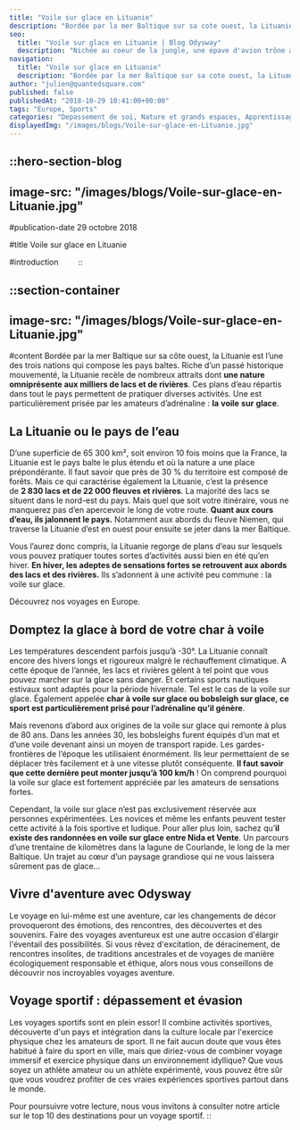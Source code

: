 ```yaml
---
title: "Voile sur glace en Lituanie"
description: "Bordée par la mer Baltique sur sa cote ouest, la Lituanie est l'une des trois nations qui compose les pays baltes. Riche d'un passe historique mouvemente, la Lituanie recèle de nombreux attraits dont une nature omniprésente aux milliers de lacs et de rivières . Ces plans d'eau repartis dans tout ..."
seo:
  title: "Voile sur glace en Lituanie | Blog Odysway"
  description: "Nichée au coeur de la jungle, une épave d'avion trône au milieu des arbres, son nez dresse vers le ciel. Dormez dans ce lieu atypique!"
navigation:
  title: "Voile sur glace en Lituanie"
  description: "Bordée par la mer Baltique sur sa cote ouest, la Lituanie est l'une des trois nations qui compose les pays baltes. Riche d'un passe historique mouvemente, la Lituanie recèle de nombreux attraits dont une nature omniprésente aux milliers de lacs et de rivières . Ces plans d'eau repartis dans tout ..."
author: "julien@quantedsquare.com"
published: false
publishedAt: "2018-10-29 10:41:00+00:00"
tags: "Europe, Sports"
categories: "Depassement de soi, Nature et grands espaces, Apprentissage"
displayedImg: "/images/blogs/Voile-sur-glace-en-Lituanie.jpg"
---
```


::hero-section-blog
---
image-src: "/images/blogs/Voile-sur-glace-en-Lituanie.jpg"
---
#publication-date
29 octobre 2018

#title
Voile sur glace en Lituanie

#introduction
       
::

::section-container
---
image-src: "/images/blogs/Voile-sur-glace-en-Lituanie.jpg"
---
#content
Bordée par la mer Baltique sur sa côte ouest, la Lituanie est l’une des trois nations qui compose les pays baltes. Riche d’un passé historique mouvementé, la Lituanie recèle de nombreux attraits dont **une nature omniprésente aux milliers de lacs et de rivières**. Ces plans d’eau répartis dans tout le pays permettent de pratiquer diverses activités. Une est particulièrement prisée par les amateurs d’adrénaline : **la** **voile** **sur** **glace**.

## La Lituanie ou le pays de l’eau

D’une superficie de 65 300 km², soit environ 10 fois moins que la France, la Lituanie est le pays balte le plus étendu et où la nature a une place prépondérante. Il faut savoir que près de 30 % du territoire est composé de forêts. Mais ce qui caractérise également la Lituanie, c’est la présence de **2 830 lacs et de 22 000 fleuves et rivières**. La majorité des lacs se situent dans le nord-est du pays. Mais quel que soit votre itinéraire, vous ne manquerez pas d’en apercevoir le long de votre route. **Quant aux cours d’eau, ils jalonnent le pays.** Notamment aux abords du fleuve Niemen, qui traverse la Lituanie d’est en ouest pour ensuite se jeter dans la mer Baltique.

Vous l’aurez donc compris, la Lituanie regorge de plans d’eau sur lesquels vous pouvez pratiquer toutes sortes d’activités aussi bien en été qu’en hiver. **En hiver, les adeptes de sensations fortes se retrouvent aux abords des lacs et des rivières.** Ils s’adonnent à une activité peu commune : la voile sur glace.

Découvrez nos voyages en Europe.

## Domptez la glace à bord de votre char à voile

Les températures descendent parfois jusqu’à -30°. La Lituanie connaît encore des hivers longs et rigoureux malgré le réchauffement climatique. A cette époque de l’année, les lacs et rivières gèlent à tel point que vous pouvez marcher sur la glace sans danger. Et certains sports nautiques estivaux sont adaptés pour la période hivernale. Tel est le cas de la voile sur glace. Également appelée **char à voile sur glace ou bobsleigh sur glace, ce sport est particulièrement prisé pour l’adrénaline qu’il génère**.

Mais revenons d’abord aux origines de la voile sur glace qui remonte à plus de 80 ans. Dans les années 30, les bobsleighs furent équipés d’un mat et d’une voile devenant ainsi un moyen de transport rapide. Les gardes-frontières de l’époque les utilisaient énormément. Ils leur permettaient de se déplacer très facilement et à une vitesse plutôt conséquente. **Il faut savoir que cette dernière peut monter jusqu’à 100 km/h** ! On comprend pourquoi la voile sur glace est fortement appréciée par les amateurs de sensations fortes.

Cependant, la voile sur glace n’est pas exclusivement réservée aux personnes expérimentées. Les novices et même les enfants peuvent tester cette activité à la fois sportive et ludique. Pour aller plus loin, sachez qu’**il existe des randonnées en voile sur glace entre Nida et Vente**. Un parcours d’une trentaine de kilomètres dans la lagune de Courlande, le long de la mer Baltique. Un trajet au cœur d’un paysage grandiose qui ne vous laissera sûrement pas de glace…

## Vivre d'aventure avec Odysway

Le voyage en lui-même est une aventure, car les changements de décor provoqueront des émotions, des rencontres, des découvertes et des souvenirs. Faire des voyages aventureux est une autre occasion d'élargir l'éventail des possibilités. Si vous rêvez d'excitation, de déracinement, de rencontres insolites, de traditions ancestrales et de voyages de manière écologiquement responsable et éthique, alors nous vous conseillons de découvrir nos incroyables voyages aventure.

## Voyage sportif : dépassement et évasion

Les voyages sportifs sont en plein essor! Il combine activités sportives, découverte d'un pays et intégration dans la culture locale par l'exercice physique chez les amateurs de sport. Il ne fait aucun doute que vous êtes habitué à faire du sport en ville, mais que diriez-vous de combiner voyage immersif et exercice physique dans un environnement idyllique? Que vous soyez un athlète amateur ou un athlète expérimenté, vous pouvez être sûr que vous voudrez profiter de ces vraies expériences sportives partout dans le monde.

Pour poursuivre votre lecture, nous vous invitons à consulter notre article sur le top 10 des destinations pour un voyage sportif.
::
